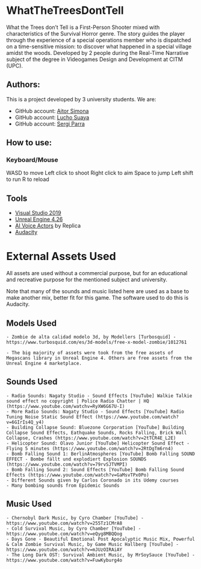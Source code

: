# WhatTheTreesDontTell
What the Trees don’t Tell is a First-Person Shooter mixed with characteristics of the Survival Horror 
genre. The story guides the player through the experience of a special operations member who is 
dispatched on a time-sensitive mission: to discover what happened in a special village amidst the woods. 
Developed by 2 people during the Real-Time Narrative subject  of the degree in 
Videogames Design and Development at CITM (UPC).

## Authors:

This is a project developed by 3 university students. We are:

* GitHub account: [Aitor Simona](https://github.com/AitorSimona)
* GitHub account: [Lucho Suaya](https://github.com/lucho1)
* GitHub account: [Sergi Parra](https://github.com/t3m1X)

## How to use:

### Keyboard/Mouse

WASD to move
Left click to shoot
Right click to aim
Space to jump
Left shift to run
R to reload

## Tools
- [Visual Studio 2019](https://visualstudio.microsoft.com/es)
- [Unreal Engine 4.26](https://www.unrealengine.com/en-US)
- [AI Voice Actors](https://replicastudios.com) by Replica
- [Audacity](https://audacity.es)

# External Assets Used
All assets are used without a commercial purpose, but for an educational and recreative purpose for the mentioned subject and university.

Note that many of the sounds and music listed here are used as a base to make another mix, better fit for this game. The software used to do this is Audacity.

## Models Used
    - Zombie de alta calidad modelo 3d, by Modellers [Turbosquid] - https://www.turbosquid.com/es/3d-models/free-x-model-zombie/1012761

    - The big majority of assets were took from the free assets of Megascans library in Unreal Engine 4. Others are free assets from the Unreal Engine 4 marketplace.

## Sounds Used
    - Radio Sounds: Nagaty Studio - Sound Effects [YouTube] Walkie Talkie sound effect no copyright | Police Radio Chatter | HQ (https://www.youtube.com/watchv=RyXW6G67U-I)
    - More Radio Sounds: Nagaty Studio - Sound Effects [YouTube] Radio Tuning Noise Static Sound Effect (https://www.youtube.com/watch?v=6GIrIs4Q_y4)
    - Building Collapse Sound: Bluezone Corporation [YouTube] Building Collapse Sound Effects, Eathquake Sounds, Rocks Falling, Brick Wall Collapse, Crashes (https://www.youtube.com/watch?v=2tTCR4E_L2E)
    - Helicopter Sound: Olavo Junior [YouTube] Helicopter Sound Effect - Flying 5 minutes (https://www.youtube.com/watch?v=2RtDgTm6rn4)
    - Bomb Falling Sound 1: BerlinAtmospheres [YouTube] Bomb Falling SOUND EFFECT - Bombe fällt und explodiert Explosion SOUNDS (https://www.youtube.com/watch?v=79rvSJTVMPI)
    - Bomb Falling Sound 2: Sound Effects [YouTube] Bomb Falling Sound Effects (https://www.youtube.com/watch?v=GaMsvTPx0Po)
    - Different Sounds given by Carlos Coronado in its Udemy courses
    - Many bombing sounds from Epidemic Sounds

## Music Used
    - Chernobyl Dark Music, by Cyro Chamber [YouTube] - https://www.youtube.com/watch?v=255Tz1CMrA8
    - Cold Survival Music, by Cyro Chamber [YouTube] - https://www.youtube.com/watch?v=eQyg8MBQQog
    - Days Gone - Beautiful Emotional Post Apocalyptic Music Mix, Powerful & Calm Zombie Survival Music, by Game Music Hallberg [YouTube] - https://www.youtube.com/watch?v=mJUzOIRAiAY
    - The Long Dark OST: Survival Ambient Music, by MrSoySauce [YouTube] - https://www.youtube.com/watch?v=FuwKyburg4o